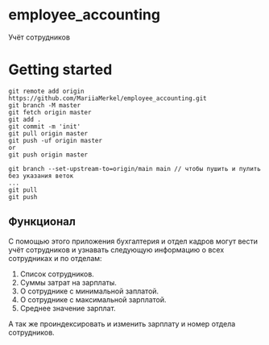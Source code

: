 # employee_accounting
Учёт сотрудников
# Getting started
```
git remote add origin https://github.com/MariiaMerkel/employee_accounting.git
git branch -M master
git fetch origin master
git add .
git commit -m 'init'
git pull origin master
git push -uf origin master
or
git push origin master

git branch --set-upstream-to=origin/main main // чтобы пушить и пулить без указания веток
...
git pull
git push
```

## Функционал

С помощью этого приложения бухгалтерия и отдел кадров могут вести учёт сотрудников и узнавать следующую информацию о всех сотрудниках и по отделам:

1. Список сотрудников.
2. Суммы затрат на зарплаты.
3. О сотруднике с минимальной заплатой.
4. О сотруднике с максимальной зарплатой.
5. Среднее значение зарплат.

А так же проиндексировать и изменить зарплату и номер отдела сотрудников.

